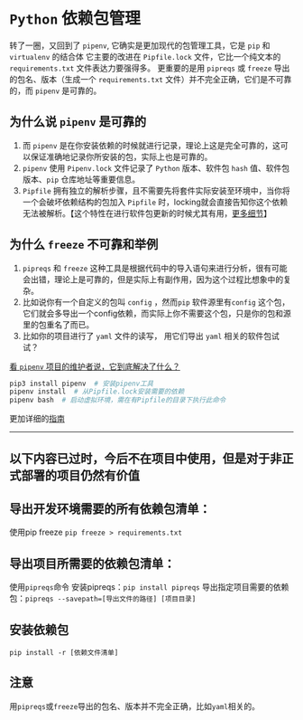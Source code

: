 # `Python` 依赖包管理

转了一圈，又回到了 `pipenv`, 它确实是更加现代的包管理工具，它是 `pip` 和 `virtualenv` 的结合体
它主要的改进在 `Pipfile.lock` 文件，它比一个纯文本的 `requirements.txt` 文件表达力要强得多。
更重要的是用 `pipreqs` 或 `freeze` 导出的包名、版本（生成一个 `requirements.txt` 文件）并不完全正确，它们是不可靠的，而 `pipenv` 是可靠的。

## 为什么说 `pipenv` 是可靠的

1. 而 `pipenv` 是在你安装依赖的时候就进行记录，理论上这是完全可靠的，这可以保证准确地记录你所安装的包，实际上也是可靠的。
2. `pipenv` 使用 `Pipenv.lock` 文件记录了 `Python` 版本、软件包 `hash` 值、软件包版本、`pip` 仓库地址等重要信息。
3. `Pipfile` 拥有独立的解析步骤，且不需要先将套件实际安装至环境中，当你将一个会破坏依赖结构的包加入 `Pipfile` 时，locking就会直接告知你这个依赖无法被解析。【这个特性在进行软件包更新的时候尤其有用，[更多细节](https://lax.v2ex.com/t/461581)】

## 为什么 `freeze` 不可靠和举例

1. `pipreqs` 和 `freeze` 这种工具是根据代码中的导入语句来进行分析，很有可能会出错，理论上是可靠的，但是实际上有副作用，因为这个过程比想象中的复杂。
2. 比如说你有一个自定义的包叫 `config` ，然而`pip` 软件源里有`config` 这个包，它们就会多导出一个config依赖，而实际上你不需要这个包，只是你的包和源里的包重名了而已。
3. 比如你的项目进行了 `yaml` 文件的读写， 用它们导出 `yaml` 相关的软件包试试？

[看 `pipenv` 项目的维护者说，它到底解决了什么？](https://lax.v2ex.com/t/461581)

``` bash
pip3 install pipenv  # 安装pipenv工具
pipenv install  # 从Pipfile.lock安装需要的依赖
pipenv bash  # 启动虚拟环境，需在有Pipfile的目录下执行此命令
```

更加详细的[指南](https://pipenv.readthedocs.io/en/latest/)

-------------------

## **以下内容已过时，今后不在项目中使用，但是对于非正式部署的项目仍然有价值**

## 导出开发环境需要的所有依赖包清单：

使用pip freeze
`pip freeze > requirements.txt`

## 导出项目所需要的依赖包清单：

使用`pipreqs`命令
安装pipreqs：`pip install pipreqs`
导出指定项目需要的依赖包：`pipreqs --savepath=[导出文件的路径] [项目目录]`

## 安装依赖包

`pip install -r [依赖文件清单]`

## 注意

用`pipreqs`或`freeze`导出的包名、版本并不完全正确，比如`yaml`相关的。
